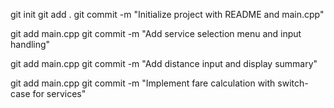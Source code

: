 git init
git add .
git commit -m "Initialize project with README and main.cpp"

git add main.cpp
git commit -m "Add service selection menu and input handling"

git add main.cpp
git commit -m "Add distance input and display summary"

git add main.cpp
git commit -m "Implement fare calculation with switch-case for services"

